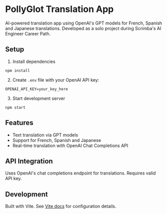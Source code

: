 # PollyGlot Translation App

AI-powered translation app using OpenAI's GPT models for French, Spanish and Japanese translations. Developed as a solo project during Scrimba's AI Engineer Career Path.

## Setup
1. Install dependencies
```
npm install
```

2. Create `.env` file with your OpenAI API key:
```
OPENAI_API_KEY=your_key_here 
```

3. Start development server
```
npm start
```

## Features
- Text translation via GPT models
- Support for French, Spanish and Japanese
- Real-time translation with OpenAI Chat Completions API

## API Integration
Uses OpenAI's chat completions endpoint for translations. Requires valid API key.

## Development
Built with Vite. See [Vite docs](https://vitejs.dev/) for configuration details.
